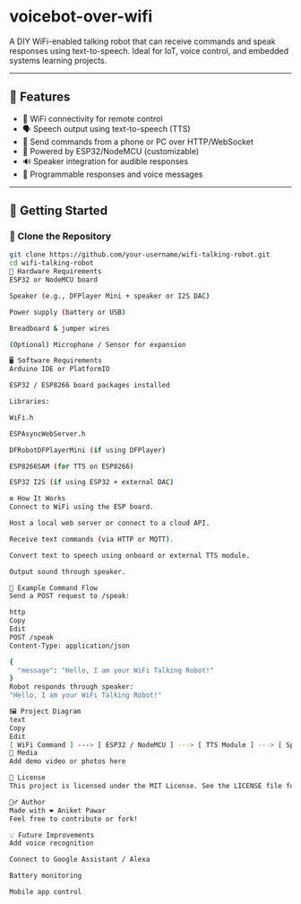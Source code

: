 # voicebot-over-wifi
A DIY WiFi-enabled talking robot that can receive commands and speak responses using text-to-speech. Ideal for IoT, voice control, and embedded systems learning projects.

---

## 🔧 Features

- 📶 WiFi connectivity for remote control
- 🗣️ Speech output using text-to-speech (TTS)
- 💬 Send commands from a phone or PC over HTTP/WebSocket
- 🔌 Powered by ESP32/NodeMCU (customizable)
- 🔊 Speaker integration for audible responses
- 🧠 Programmable responses and voice messages

---

## 🚀 Getting Started

### 📁 Clone the Repository

```bash
git clone https://github.com/your-username/wifi-talking-robot.git
cd wifi-talking-robot
🧰 Hardware Requirements
ESP32 or NodeMCU board

Speaker (e.g., DFPlayer Mini + speaker or I2S DAC)

Power supply (battery or USB)

Breadboard & jumper wires

(Optional) Microphone / Sensor for expansion

🖥️ Software Requirements
Arduino IDE or PlatformIO

ESP32 / ESP8266 board packages installed

Libraries:

WiFi.h

ESPAsyncWebServer.h

DFRobotDFPlayerMini (if using DFPlayer)

ESP8266SAM (for TTS on ESP8266)

ESP32 I2S (if using ESP32 + external DAC)

⚙️ How It Works
Connect to WiFi using the ESP board.

Host a local web server or connect to a cloud API.

Receive text commands (via HTTP or MQTT).

Convert text to speech using onboard or external TTS module.

Output sound through speaker.

📱 Example Command Flow
Send a POST request to /speak:

http
Copy
Edit
POST /speak
Content-Type: application/json

{
  "message": "Hello, I am your WiFi Talking Robot!"
}
Robot responds through speaker:
"Hello, I am your WiFi Talking Robot!"

🖼️ Project Diagram
text
Copy
Edit
[ WiFi Command ] ---> [ ESP32 / NodeMCU ] ---> [ TTS Module ] ---> [ Speaker ]
📸 Media
Add demo video or photos here

📄 License
This project is licensed under the MIT License. See the LICENSE file for more details.

🙋‍♂️ Author
Made with ❤️ Aniket Pawar
Feel free to contribute or fork!

💡 Future Improvements
Add voice recognition

Connect to Google Assistant / Alexa

Battery monitoring

Mobile app control

